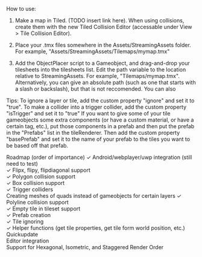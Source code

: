 How to use:

1. Make a map in Tiled. (TODO insert link here). When using collisions, create them with the new Tiled Collision Editor (accessable under View > Tile Collision Editor).

2. Place your .tmx files somewhere in the Assets/StreamingAssets folder. For example, "Assets/StreamingAssets/Tilemaps/mymap.tmx"

4. Add the ObjectPlacer script to a Gameobject, and drag-and-drop your tilesheets into the tilesheets list. Edit the path variable to the location relative to StreamingAssets. For example, "Tilemaps/mymap.tmx". Alternatively, you can give an absolute path (such as one that starts with a slash or backslash), but that is not reccomended. You can also

Tips:
To ignore a layer or tile, add the custom property "ignore" and set it to "true".
To make a collider into a trigger collider, add the custom property "isTrigger" and set it to "true"
If you want to give some of your tile gameobjects some extra components (or have a custom material, or have a certain tag, etc.), put those components in a prefab and then put the prefab in the "Prefabs" list in the tileRenderer. Then add the custom property "basePrefab" and set it to the name of your prefab to the tiles you want to be based off that prefab.

Roadmap (order of importance)
✓ Android/webplayer/uwp integration (still need to test)  
✓ Flipx, flipy, flipdiagonal support  
✓ Polygon collision support    
✓ Box collision support    
✓ Trigger colliders  
Creating meshes of quads instead of gameobjects for certain layers
✓ Polyline collision support    
✓ Empty tile in tileset support  
✓ Prefab creation  
✓ Tile ignoring  
✓ Helper functions (get tile properties, get tile form world position, etc.)  
Quickupdate  
Editor integration  
Support for Hexagonal, Isometric, and Staggered
Render Order
